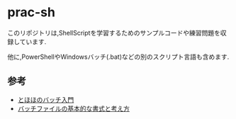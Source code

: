 # prac-sh

このリポジトリは,ShellScriptを学習するためのサンプルコードや練習問題を収録しています.

他に,PowerShellやWindowsバッチ(.bat)などの別のスクリプト言語も含めます.

## 参考

- [とほほのバッチ入門](https://www.tohoho-web.com/ex/bat.html)
- [バッチファイルの基本的な書式と考え方](https://qiita.com/go1101/items/a2df957120b709b94273)
